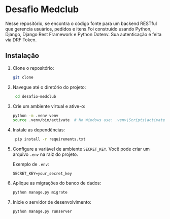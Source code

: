# Desafio Medclub

Nesse repositório, se encontra o código fonte para um backend RESTful que gerencia usuários, pedidos e itens.Foi construído usando Python, Django, Django Rest Framework e Python Dotenv. Sua autenticação é feita via DRF Token.



## Instalação

1. Clone o repositório:

   ```bash
   git clone
   ```

2. Navegue até o diretório do projeto:

   ```bash
    cd desafio-medclub
    ```

3. Crie um ambiente virtual e ative-o:

   ```bash
   python -m .venv venv
   source .venv/bin/activate  # No Windows use: .venv\Scripts\activate
   ```

4. Instale as dependências:

   ```bash
    pip install -r requirements.txt
    ```

5. Configure a variável de ambiente `SECRET_KEY`. Você pode criar um arquivo `.env` na raiz do projeto.

   Exemplo de `.env`:

   ```
   SECRET_KEY=your_secret_key
   ```

6. Aplique as migrações do banco de dados:

   ```bash
   python manage.py migrate
   ```

7. Inicie o servidor de desenvolvimento:
   ```bash
   python manage.py runserver
   ```
